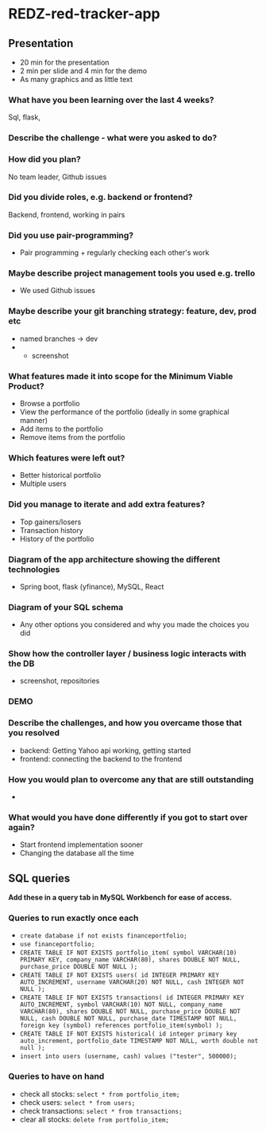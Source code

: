 # REDZ-red-tracker-app

## Presentation

- 20 min for the presentation
- 2 min per slide and 4 min for the demo
- As many graphics and as little text

### What have you been learning over the last 4 weeks?
Sql, flask, 

### Describe the challenge - what were you asked to do?

### How did you plan?
No team leader, Github issues

### Did you divide roles, e.g. backend or frontend?
Backend, frontend, working in pairs

### Did you use pair-programming?
- Pair programming + regularly checking each other's work

### Maybe describe project management tools you used e.g. trello
- We used Github issues

### Maybe describe your git branching strategy: feature, dev, prod etc
- named branches -> dev
- + screenshot
 
### What features made it into scope for the Minimum Viable Product?
- Browse a portfolio
- View the performance of the portfolio (ideally in some graphical manner)
- Add items to the portfolio
- Remove items from the portfolio

### Which features were left out?
- Better historical portfolio
- Multiple users
  
### Did you manage to iterate and add extra features?
- Top gainers/losers
- Transaction history
- History of the portfolio

### Diagram of the app architecture showing the different technologies
- Spring boot, flask (yfinance), MySQL, React

### Diagram of your SQL schema
- Any other options you considered and why you made the choices you did

### Show how the controller layer / business logic interacts with the DB
- screenshot, repositories

### DEMO

### Describe the challenges, and how you overcame those that you resolved
- backend: Getting Yahoo api working, getting started
- frontend: connecting the backend to the frontend

### How you would plan to overcome any that are still outstanding
- 

### What would you have done differently if you got to start over again?
- Start frontend implementation sooner
- Changing the database all the time

## SQL queries
**Add these in a query tab in MySQL Workbench for ease of access.**
### Queries to run exactly once each
- `create database if not exists financeportfolio;`
- `use financeportfolio;`
- `CREATE TABLE IF NOT EXISTS portfolio_item(
    symbol VARCHAR(10) PRIMARY KEY,
    company_name VARCHAR(80),
    shares DOUBLE NOT NULL,
    purchase_price DOUBLE NOT NULL
);`
- `CREATE TABLE IF NOT EXISTS users(
    id INTEGER PRIMARY KEY AUTO_INCREMENT,
    username VARCHAR(20) NOT NULL,
    cash INTEGER NOT NULL
);`
- `CREATE TABLE IF NOT EXISTS transactions(
	id INTEGER PRIMARY KEY AUTO_INCREMENT,
    symbol VARCHAR(10) NOT NULL,
    company_name VARCHAR(80),
    shares DOUBLE NOT NULL,
    purchase_price DOUBLE NOT NULL,
    cash DOUBLE NOT NULL,
    purchase_date TIMESTAMP NOT NULL,
    foreign key (symbol) references portfolio_item(symbol)
);`
- `CREATE TABLE IF NOT EXISTS historical(
id integer primary key auto_increment,
portfolio_date TIMESTAMP NOT NULL,
worth double not null
);`
- `insert into users (username, cash) values ("tester", 500000);`

### Queries to have on hand
- check all stocks: `select * from portfolio_item;`
- check users: `select * from users;`
- check transactions: `select * from transactions;`
- clear all stocks: `delete from portfolio_item;`

  
